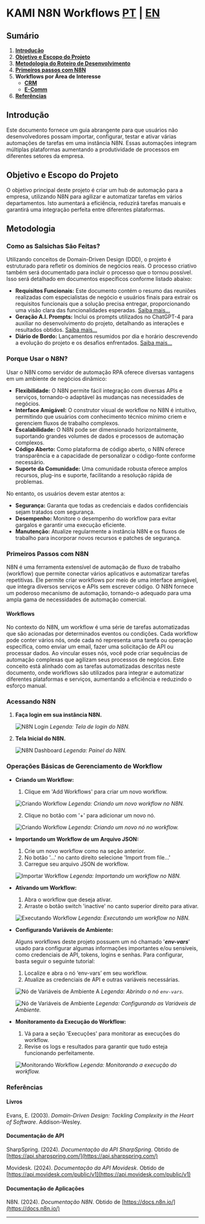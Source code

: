 # KAMI N8N Workflows [PT](README.md) | [EN](README-en_us.md)

## Sumário

1. [**Introdução**](#introdução)
2. [**Objetivo e Escopo do Projeto**](#objetivo-e-escopo-do-projeto)
3. [**Metodologia do Roteiro de Desenvolvimento**](#metodologia)
4. [**Primeiros passos com N8N**](#primeiros-passos-com-n8n)
5. **Workflows por Área de Interesse**
    - [**CRM**](./modules/crm/main.md)
    - [**E-Comm**](./modules/ecomm/main.md)
6. [**Referências**](#referências)

## Introdução

Este documento fornece um guia abrangente para que usuários não desenvolvedores possam importar, configurar, testar e ativar várias automações de tarefas em uma instância N8N. Essas automações integram múltiplas plataformas aumentando a produtividade de processos em diferentes setores da empresa.

## Objetivo e Escopo do Projeto

O objetivo principal deste projeto é criar um hub de automação para a empresa, utilizando N8N para agilizar e automatizar tarefas em vários departamentos. Isto aumentará a eficiência, reduzirá tarefas manuais e garantirá uma integração perfeita entre diferentes plataformas.

## Metodologia

### Como as Salsichas São Feitas?

Utilizando conceitos de Domain-Driven Design (DDD), o projeto é estruturado para refletir os domínios de negócios reais. O processo criativo também será documentado para incluir o processo que o tornou possível. Isso será detalhado em documentos específicos conforme listado abaixo:

- **Requisitos Funcionais:** Este documento contém o resumo das reuniões realizadas com especialistas de negócio e usuários finais para extrair os requisitos funcionais que a solução precisa entregar, proporcionando uma visão clara das funcionalidades esperadas. [Saiba mais...](./requirements_análise.md)
- **Geração A.I. Prompts:** Inclui os prompts utilizados no ChatGPT-4 para auxiliar no desenvolvimento do projeto, detalhando as interações e resultados obtidos. [Saiba mais...](./prompts-gpt.md)
- **Diário de Bordo:** Lançamentos resumidos por dia e horário descrevendo a evolução do projeto e os desafios enfrentados. [Saiba mais...](./logbook.md)

### Porque Usar o N8N?

Usar o N8N como servidor de automação RPA oferece diversas vantagens em um ambiente de negócios dinâmico:

- **Flexibilidade:** O N8N permite fácil integração com diversas APIs e serviços, tornando-o adaptável às mudanças nas necessidades de negócios.
- **Interface Amigável:** O construtor visual de workflow no N8N é intuitivo, permitindo que usuários com conhecimento técnico mínimo criem e gerenciem fluxos de trabalho complexos.
- **Escalabilidade:** O N8N pode ser dimensionado horizontalmente, suportando grandes volumes de dados e processos de automação complexos.
- **Código Aberto:** Como plataforma de código aberto, o N8N oferece transparência e a capacidade de personalizar o código-fonte conforme necessário.
- **Suporte da Comunidade:** Uma comunidade robusta oferece amplos recursos, plug-ins e suporte, facilitando a resolução rápida de problemas.

No entanto, os usuários devem estar atentos a:

- **Segurança:** Garanta que todas as credenciais e dados confidenciais sejam tratados com segurança.
- **Desempenho:** Monitore o desempenho do workflow para evitar gargalos e garantir uma execução eficiente.
- **Manutenção:** Atualize regularmente a instância N8N e os fluxos de trabalho para incorporar novos recursos e patches de segurança.

### Primeiros Passos com N8N

N8N é uma ferramenta extensível de automação de fluxo de trabalho (workflow) que permite conectar vários aplicativos e automatizar tarefas repetitivas. Ele permite criar workflows por meio de uma interface amigável, que integra diversos serviços e APIs sem escrever código. O N8N fornece um poderoso mecanismo de automação, tornando-o adequado para uma ampla gama de necessidades de automação comercial.

#### Workflows

No contexto do N8N, um workflow é uma série de tarefas automatizadas que são acionadas por determinados eventos ou condições. Cada workflow pode conter vários nós, onde cada nó representa uma tarefa ou operação específica, como enviar um email, fazer uma solicitação de API ou processar dados. Ao vincular esses nós, você pode criar sequências de automação complexas que agilizam seus processos de negócios. Este conceito está alinhado com as tarefas automatizadas descritas neste documento, onde workflows são utilizados para integrar e automatizar diferentes plataformas e serviços, aumentando a eficiência e reduzindo o esforço manual.

### Acessando N8N

1. **Faça login em sua instância N8N.**

    ![N8N Login](./docs/assets/pictures/main/pic_01_n8n_login.png)
    *Legenda: Tela de login do N8N.*

2. **Tela Inicial do N8N.**

    ![N8N Dashboard](./docs/assets/pictures/main/pic_02_n8n_dashboard.png)
    *Legenda: Painel do N8N.*

### Operações Básicas de Gerenciamento de Workflow

- **Criando um Workflow:**
   1. Clique em 'Add Workflows' para criar um novo workflow.

    ![Criando Workflow](./docs/assets/pictures/main/pic_02_n8n_dashboard.png)
    *Legenda: Criando um novo workflow no N8N.*

   2. Clique no botão com '+' para adicionar um novo nó.

    ![Criando Workflow](./docs/assets/pictures/main/pic_03_n8n_new_workflow.png)
    *Legenda: Criando um novo nó no workflow.*

- **Importando um Workflow de um Arquivo JSON:**
   1. Crie um novo workflow como na seção anterior.
   2. No botão '...' no canto direito selecione 'Import from file...'
   3. Carregue seu arquivo JSON de workflow.

    ![Importar Workflow](./docs/assets/pictures/main/pic_04_n8n_import_workflow.png)
    *Legenda: Importando um workflow no N8N.*

- **Ativando um Workflow:**
   1. Abra o workflow que deseja ativar.
   2. Arraste o botão switch 'inactive' no canto superior direito para ativar.

    ![Executando Workflow](./docs/assets/pictures/main/pic_05_n8n_activate_workflow.png)
    *Legenda: Executando um workflow no N8N.*

- **Configurando Variáveis de Ambiente:**
  
  Alguns workflows deste projeto possuem um nó chamado '*__env-vars__*' usado para configurar algumas informações importantes e/ou sensíveis, como credenciais de API, tokens, logins e senhas. Para configurar, basta seguir o seguinte tutorial:

   1. Localize e abra o nó ‘env-vars’ em seu workflow.
   2. Atualize as credenciais de API e outras variáveis necessárias.

    ![Nó de Variáveis de Ambiente A](./docs/assets/pictures/main/pic_06_A_n8n_env_vars.png)
    *Legenda: Abrindo o nó `env-vars`.*

    ![Nó de Variáveis de Ambiente](./docs/assets/pictures/main/pic_06_B_n8n_env_vars.png)
    *Legenda: Configurando as Variáveis de Ambiente.*

- **Monitoramento da Execução do Workflow:**
   1. Vá para a seção 'Execuções' para monitorar as execuções do workflow.
   2. Revise os logs e resultados para garantir que tudo esteja funcionando perfeitamente.

    ![Monitorando Workflow](./docs/assets/pictures/main/pic_07_n8n_monitoring_workflows.png)
    *Legenda: Monitorando a execução do workflow.*

### Referências

#### Livros

Evans, E. (2003). *Domain-Driven Design: Tackling Complexity in the Heart of Software*. Addison-Wesley.

#### Documentação de API

SharpSpring. (2024). *Documentação da API SharpSpring*. Obtido de [https://api.sharpspring.com/](https://api.sharpspring.com/)

Movidesk. (2024). *Documentação da API Movidesk*. Obtido de [https://api.movidesk.com/public/v1](https://api.movidesk.com/public/v1)

#### Documentação de Aplicações

N8N. (2024). *Documentação N8N*. Obtido de [https://docs.n8n.io/](https://docs.n8n.io/)

---